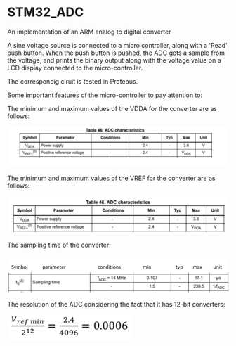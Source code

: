 # STM32_ADC
An implementation of an ARM analog to digital converter


A sine voltage source is connected to a micro controller, along with a 'Read' push button. When the push button is pushed, the ADC gets a sample from the voltage, and prints the binary output along with the voltage value on a LCD display connected to the micro-controller.

The correspondig ciruit is tested in Proteous.

Some important features of the micro-controller to pay attention to:

The minimum and maximum values of the VDDA for the converter are as follows:

![My Image](images/IMG_4973.jpg)

The minimum and maximum values of the VREF for the converter are as follows:

![My Image](images/IMG_4974.jpg)

The sampling time of the converter:

![My Image](images/IMG_4975.jpg)

The resolution of the ADC considering the fact that it has 12-bit converters:

![My Image](images/IMG_4976.jpg)
